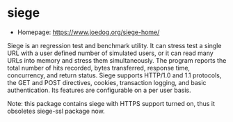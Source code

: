 # siege

* Homepage: https://www.joedog.org/siege-home/

Siege is an regression test and benchmark utility. It can stress test a single
 URL with a user defined number of simulated users, or it can read many URLs
 into memory and stress them simultaneously. The program reports the total
 number of hits recorded, bytes transferred, response time, concurrency, and
 return status. Siege supports HTTP/1.0 and 1.1 protocols, the GET and POST
 directives, cookies, transaction logging, and basic authentication. Its
 features are configurable on a per user basis.

 Note: this package contains siege with HTTPS support turned on, thus it
 obsoletes siege-ssl package now.
